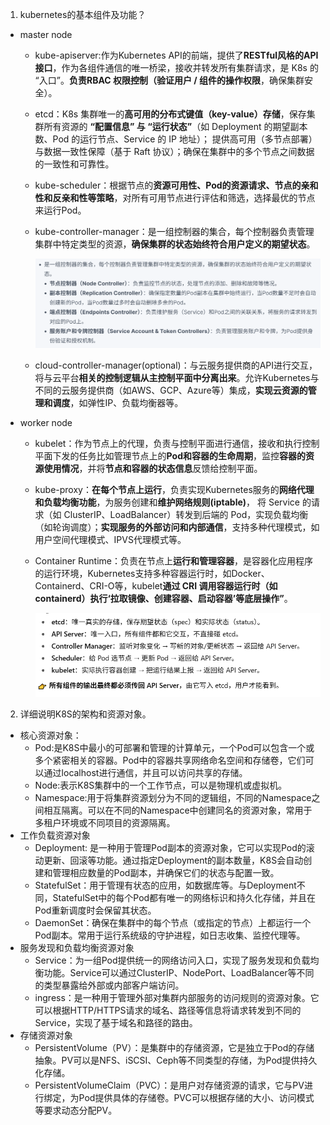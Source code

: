 1. kubernetes的基本组件及功能？
- master node
    - kube-apiserver:作为Kubernetes API的前端，提供了**RESTful风格的API接口**，作为各组件通信的唯一桥梁，接收并转发所有集群请求，是 K8s 的 “入口”。**负责RBAC 权限控制（验证用户 / 组件的操作权限**，确保集群安全）。
    - etcd：K8s 集群唯一的**高可用的分布式键值（key-value）存储**，保存集群所有资源的 **“配置信息” 与 “运行状态”**（如 Deployment 的期望副本数、Pod 的运行节点、Service 的 IP 地址）； 提供高可用（多节点部署）与数据一致性保障（基于 Raft 协议）；确保在集群中的多个节点之间数据的一致性和可靠性。
    - kube-scheduler：根据节点的**资源可用性、Pod的资源请求、节点的亲和性和反亲和性等策略**，对所有可用节点进行评估和筛选，选择最优的节点来运行Pod。
    - kube-controller-manager：是一组控制器的集合，每个控制器负责管理集群中特定类型的资源，**确保集群的状态始终符合用户定义的期望状态**。

        ![alt text](image-19.png)

    - cloud-controller-manager(optional)：与云服务提供商的API进行交互，将与云平台**相关的控制逻辑从主控制平面中分离出来**。允许Kubernetes与不同的云服务提供商（如AWS、GCP、Azure等）集成，**实现云资源的管理和调度**，如弹性IP、负载均衡器等。
- worker node
    - kubelet：作为节点上的代理，负责与控制平面进行通信，接收和执行控制平面下发的任务比如管理节点上的**Pod和容器的生命周期**，监控**容器的资源使用情况**，并将**节点和容器的状态信息**反馈给控制平面。
    - kube-proxy：**在每个节点上运行**，负责实现Kubernetes服务的**网络代理和负载均衡功能**，为服务创建和**维护网络规则(iptable)**， 将 Service 的请求（如 ClusterIP、LoadBalancer）转发到后端的 Pod，实现负载均衡（如轮询调度）；**实现服务的外部访问和内部通信**，支持多种代理模式，如用户空间代理模式、IPVS代理模式等。
    - Container Runtime：负责在节点上**运行和管理容器**，是容器化应用程序的运行环境，Kubernetes支持多种容器运行时，如Docker、Containerd、CRI-O等，kubelet**通过 CRI 调用容器运行时（如 containerd）执行‘拉取镜像、创建容器、启动容器’等底层操作”**。

        ![alt text](image-20.png)

2. 详细说明K8S的架构和资源对象。
- 核心资源对象：
    - Pod:是K8S中最小的可部署和管理的计算单元，一个Pod可以包含一个或多个紧密相关的容器。Pod中的容器共享网络命名空间和存储卷，它们可以通过localhost进行通信，并且可以访问共享的存储。
    - Node:表示K8S集群中的一个工作节点，可以是物理机或虚拟机。
    - Namespace:用于将集群资源划分为不同的逻辑组，不同的Namespace之间相互隔离。可以在不同的Namespace中创建同名的资源对象，常用于多租户环境或不同项目的资源隔离。
- 工作负载资源对象
    - Deployment: 是一种用于管理Pod副本的资源对象，它可以实现Pod的滚动更新、回滚等功能。通过指定Deployment的副本数量，K8S会自动创建和管理相应数量的Pod副本，并确保它们的状态与配置一致。
    - StatefulSet：用于管理有状态的应用，如数据库等。与Deployment不同，StatefulSet中的每个Pod都有唯一的网络标识和持久化存储，并且在Pod重新调度时会保留其状态。
    - DaemonSet：确保在集群中的每个节点（或指定的节点）上都运行一个Pod副本。常用于运行系统级的守护进程，如日志收集、监控代理等。
- 服务发现和负载均衡资源对象
    - Service：为一组Pod提供统一的网络访问入口，实现了服务发现和负载均衡功能。Service可以通过ClusterIP、NodePort、LoadBalancer等不同的类型暴露给外部或内部客户端访问。
    - ingress：是一种用于管理外部对集群内部服务的访问规则的资源对象。它可以根据HTTP/HTTPS请求的域名、路径等信息将请求转发到不同的Service，实现了基于域名和路径的路由。
- 存储资源对象
    - PersistentVolume（PV）：是集群中的存储资源，它是独立于Pod的存储抽象。PV可以是NFS、iSCSI、Ceph等不同类型的存储，为Pod提供持久化存储。
    - PersistentVolumeClaim（PVC）：是用户对存储资源的请求，它与PV进行绑定，为Pod提供具体的存储卷。PVC可以根据存储的大小、访问模式等要求动态分配PV。
